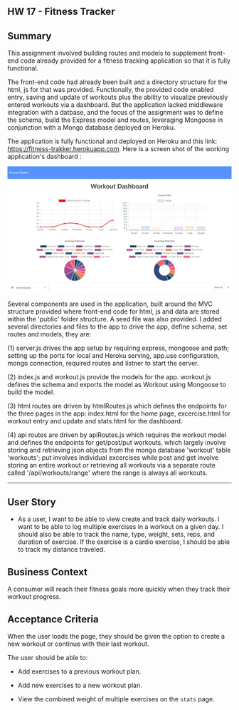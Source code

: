 ## HW 17 - Fitness Tracker

## Summary

This assignment involved building routes and models to supplement front-end code already provided for a fitness tracking application so that it is fully functional.  

The front-end code had already been built and a directory structure for the html, js for that was provided.  Functionally, the provided code enabled entry, saving and update of workouts plus the ability to visualize previously entered workouts via a dashboard.  But the application lacked middleware integration with a datbase, and the focus of the assignment was to define the schema,  build the Express model and routes, leveraging Mongoose in conjunction with a Mongo database deployed on Heroku.  

The application is fully functional and deployed on Heroku and this link:  https://fitness-trakker.herokuapp.com.    Here is a screen shot of the working application's dashboard :

![img](https://github.com/fhsal/hw17-fitnessTracker/blob/main/fitness-tracker-dashboard-screenshot.jpg)

Several components are used in the application, built around the MVC structure provided where front-end code for html, js and data are stored within the 'public' folder structure.  A seed file was also provided.  I added several directories and files to the app to drive the app, define schema, set routes and models, they are:

(1) server.js drives the app setup by requiring express, mongoose and path;  setting up the ports for local and Heroku serving, app.use configuration, mongo connection, required routes and listner to start the server. 

(2) index.js and workout.js provide the models for the app.  workout.js defines the schema and exports the model as Workout using Mongoose to build the model. 

(3) html routes are driven by htmlRoutes.js which defines the endpoints for the three pages in the app:  index.html for the home page, excercise.html for workout entry and update and stats.html for the dashboard.  

(4) api routes are driven by apiRoutes.js which requires the workout model and defines the endpoints for get/post/put workouts, which largely involve storing and retrieving json objects from the mongo database 'workout' table 'workouts';  put involves individual excercises while post and get involve storing an entire workout or retrieving all workouts via a separate route called '/api/workouts/range' where the range is always all workouts.  

****************************************  

## User Story

* As a user, I want to be able to view create and track daily workouts. I want to be able to log multiple exercises in a workout on a given day. I should also be able to track the name, type, weight, sets, reps, and duration of exercise. If the exercise is a cardio exercise, I should be able to track my distance traveled.

## Business Context

A consumer will reach their fitness goals more quickly when they track their workout progress.

## Acceptance Criteria

When the user loads the page, they should be given the option to create a new workout or continue with their last workout.

The user should be able to:

  * Add exercises to a previous workout plan.

  * Add new exercises to a new workout plan.

  * View the combined weight of multiple exercises on the `stats` page.